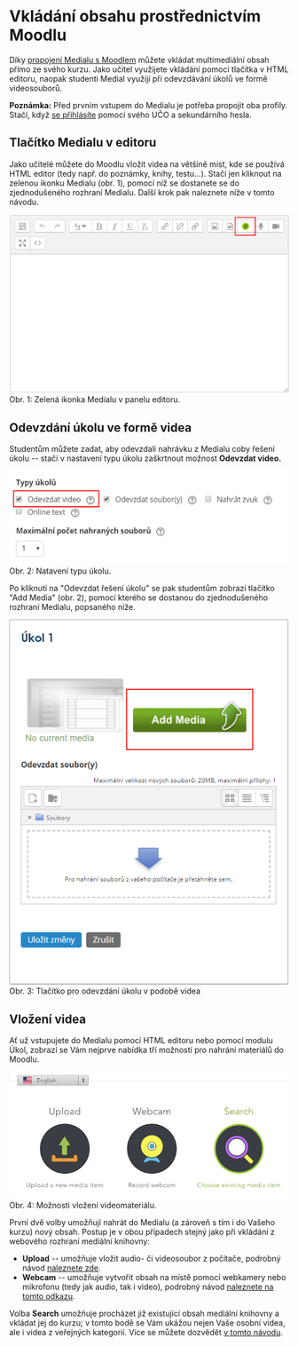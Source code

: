 Vkládání obsahu prostřednictvím Moodlu
======================================





Díky [propojení Medialu s Moodlem](/medialdocs/propojeni-s-moodlem)
můžete vkládat multimediální obsah přímo ze svého kurzu. Jako učitel
využijete vkládání pomocí tlačítka v HTML editoru, naopak studenti
Medial využijí při odevzdávání úkolů ve formě videosouborů.

**Poznámka:** Před prvním vstupem do Medialu je potřeba propojit oba
profily. Stačí, když [se přihlásíte](/medialdocs/propojeni-s-moodlem)
pomocí svého UČO a sekundárního hesla. 

## Tlačítko Medialu v editoru

Jako učitelé můžete do Moodlu vložit videa na většině míst, kde se
používá HTML editor (tedy např. do poznámky, knihy, testu...). Stačí
jen kliknout na zelenou ikonku Medialu (obr. 1), pomocí níž se dostanete
se do zjednodušeného rozhraní Medialu. Další krok pak naleznete níže v
tomto návodu.

![](home/jak-vkladat-obsah-prostrednictvim-moodlu/TlaC48DC3ADtko-Medial-v-HTML-editoru.png)
Obr. 1: Zelená ikonka Medialu v panelu editoru.


## Odevzdání úkolu ve formě videa

Studentům můžete zadat, aby odevzdali nahrávku z Medialu coby řešení
úkolu -- stačí v nastavení typu úkolu zaškrtnout možnost **Odevzdat
video.**

![](home/jak-vkladat-obsah-prostrednictvim-moodlu/Odevzdavani-videa-jako-ukolu.png)
Obr. 2: Natavení typu úkolu.



Po kliknutí na "Odevzdat řešení úkolu" se pak studentům zobrazí
tlačítko "Add Media" (obr. 2), pomocí kterého se dostanou do
zjednodušeného rozhraní Medialu, popsaného níže.

![](home/jak-vkladat-obsah-prostrednictvim-moodlu/Tlacitko-pro-odevzdani-videa.png)
Obr. 3: Tlačítko pro odevzdání úkolu v podobě videa


## Vložení videa

Ať už vstupujete do Medialu pomocí HTML editoru nebo pomocí modulu Úkol,
zobrazí se Vám nejprve nabídka tří možností pro nahrání materiálů do
Moodlu.

![](home/jak-vkladat-obsah-prostrednictvim-moodlu/vyber-nahrani-videa.png)
Obr. 4: Možnosti vložení videomateriálu.



První dvě volby umožňují nahrát do Medialu (a zároveň s tím i do Vašeho
kurzu) nový obsah. Postup je v obou případech stejný jako při vkládání z
webového rozhraní mediální knihovny:

-   **Upload** -- umožňuje vložit audio- či videosoubor z počítače,
    podrobný návod [naleznete
    zde](/medialdocs/jak-nahrat-do-medialu-soubor-z-pocitace).
-   **Webcam** -- umožňuje vytvořit obsah na místě pomocí webkamery nebo
    mikrofonu (tedy jak audio, tak i video), podrobný návod [naleznete
    na tomto odkazu](/medialdocs/jan-nahrat-video-pomoci-webkamery).

Volba **Search** umožňuje procházet již existující obsah mediální
knihovny a vkládat jej do kurzu; v tomto bodě se Vám ukážou nejen Vaše
osobní videa, ale i videa z veřejných kategorií. Více se můžete dozvědět
[v tomto návodu](/medialdocs/jak-muazu-sva-videa-sirit).
